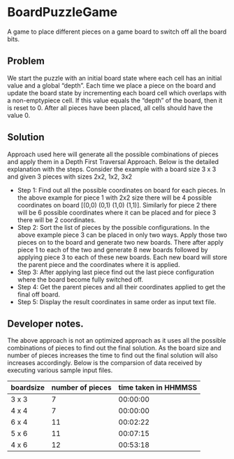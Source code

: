 # BoardPuzzleGame
A game to place different pieces on a game board to switch off all the board bits.
## Problem
We start the puzzle with an initial board state where each cell has an initial value and a global “depth”. Each time we place a piece on the board and update the board state by incrementing each board cell which overlaps with a non-emptypiece cell. If this value equals the “depth” of the board, then it is reset to 0. After all pieces have been placed, all cells should have the value 0.
## Solution
Approach used here will generate all the possible combinations of pieces and apply them in a Depth First Traversal Approach. Below is the detailed explanation with the steps. Consider the example with a board size 3 x 3 and given 3 pieces with sizes 2x2, 1x2, 3x2

 * Step 1: Find out all the possible coordinates on board for each pieces. In the above example for piece 1 with 2x2 size there will be 4 possible coordinates on board  [(0,0) (0,1) (1,0) (1,1)]. Similarly for piece 2 there will be 6 possible coordinates where it can be placed and for piece 3 there will be 2 coordinates.
* Step 2: Sort the list of pieces by the possible configurations. In the above example piece 3 can be placed in only two ways. Apply those two pieces on to the board and generate two new boards. There after apply piece 1 to each of the two and generate 8 new boards followed by applying piece 3 to each of these new boards. Each new board will store the parent piece and the coordinates where it is applied.
* Step 3: After applying last piece find out the last piece configuration where the board become fully switched off. 
* Step 4: Get the parent pieces and all their coordinates applied to get the final off board.
* Step 5: Display the result coordinates in same order as input text file.

## Developer notes.
The above approach is not an optimized approach as it uses all the possible combinations of pieces to find out the final solution. As the board size and 
number of pieces increases the time to find out the final solution will also increases accordingly. Below is the comparsion of data received by executing various sample input files.

| boardsize     | number of pieces | time taken in HHMMSS
| ---      | ---       | ---
| 3 x 3 |    7      | 00:00:00
| 4 x 4     | 7        | 00:00:00
| 6 x 4 | 11       | 00:02:22
| 5 x 6     | 11       |00:07:15
| 4 x 6		| 12		|00:53:18
       
